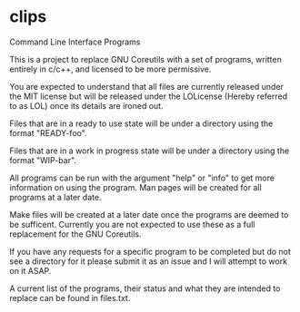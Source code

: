 # clips
Command Line Interface Programs

This is a project to replace GNU Coreutils with a set of programs, written entirely in c/c++, and licensed to be more permissive.

You are expected to understand that all files are currently released under the MIT license but will be released under the LOLicense (Hereby referred to as LOL) once its details are ironed out.

Files that are in a ready to use state will be under a directory using the format "READY-foo".

Files that are in a work in progress state will be under a directory using the format "WIP-bar".

All programs can be run with the argument "help" or "info" to get more information on using the program.  Man pages will be created for all programs at a later date.

Make files will be created at a later date once the programs are deemed to be sufficent.  Currently you are not expected to use these as a full replacement for the GNU Coreutils.

If you have any requests for a specific program to be completed but do not see a directory for it please submit it as an issue and I will attempt to work on it ASAP.

A current list of the programs, their status and what they are intended to replace can be found in files.txt.
